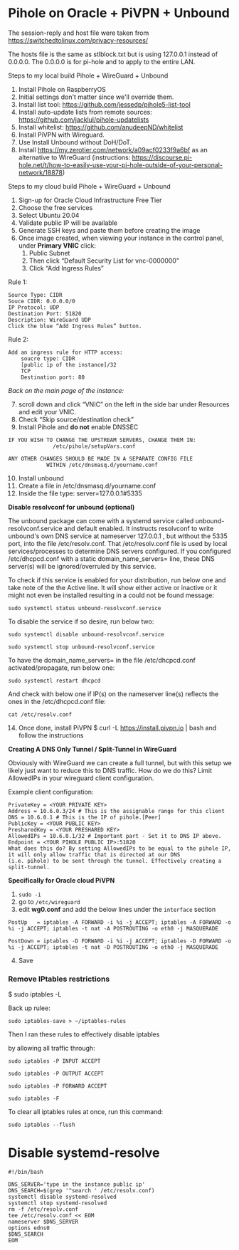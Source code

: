 # Pihole on Oracle + PiVPN + Unbound

The session-reply and host file were taken from https://switchedtolinux.com/privacy-resources/

The hosts file is the same as stlblock.txt but is using 127.0.0.1 instead of 0.0.0.0. The 0.0.0.0 is for pi-hole and to apply to the entire LAN.

Steps to my local build Pihole + WireGuard + Unbound
1. Install Pihole on RaspberryOS
5. Initial settings don't matter since we'll override them.
6. Install list tool: https://github.com/jessedp/pihole5-list-tool
7. Install auto-update lists from remote sources: https://github.com/jacklul/pihole-updatelists
8. Install whitelist: https://github.com/anudeepND/whitelist
9. Install PiVPN with Wireguard.
10. Use Install Unbound without DoH/DoT. 
11. Install https://my.zerotier.com/network/a09acf0233f9a6bf as an alternative to WireGuard (instructions: https://discourse.pi-hole.net/t/how-to-easily-use-your-pi-hole-outside-of-your-personal-network/18878)


Steps to my cloud build Pihole + WireGuard + Unbound

1. Sign-up for Oracle Cloud Infrastructure Free Tier
2. Choose the free services
3. Select Ubuntu 20.04
4. Validate public IP will be available
5. Generate SSH keys and paste them before creating the image
6. Once image created, when viewing your instance in the control panel, under **Primary VNIC** click:
    1. Public Subnet
    2. Then click “Default Security List for vnc-0000000”
    3. Click “Add Ingress Rules”


Rule 1:

    Source Type: CIDR
    Souce CIDR: 0.0.0.0/0
    IP Protocol: UDP
    Destination Port: 51820
    Description: WireGuard UDP
    Click the blue “Add Ingress Rules” button.

Rule 2:
    

```
Add an ingress rule for HTTP access:
    soucre type: CIDR
    [public ip of the instance]/32
    TCP
    Destination port: 80
```

*Back on the main page of the instance:*

7. scroll down and click “VNIC” on the left in the side bar under Resources and edit your VNIC.
8. Check “Skip source/destination check”
9. Install Pihole and **do not** enable DNSSEC



```
IF YOU WISH TO CHANGE THE UPSTREAM SERVERS, CHANGE THEM IN:          
              /etc/pihole/setupVars.conf                             
                                                                     
ANY OTHER CHANGES SHOULD BE MADE IN A SEPARATE CONFIG FILE           
            WITHIN /etc/dnsmasq.d/yourname.conf
```


10. Install unbound
11. Create a file in /etc/dnsmasq.d/yourname.conf
12. Inside the file type: server=127.0.0.1#5335


**Disable resolvconf for unbound (optional)**

The unbound package can come with a systemd service called unbound-resolvconf.service and default enabled. It instructs resolvconf to write unbound's own DNS service at nameserver 127.0.0.1 , but without the 5335 port, into the file /etc/resolv.conf. That /etc/resolv.conf file is used by local services/processes to determine DNS servers configured. If you configured /etc/dhcpcd.conf with a static domain_name_servers= line, these DNS server(s) will be ignored/overruled by this service.

To check if this service is enabled for your distribution, run below one and take note of the the Active line. It will show either active or inactive or it might not even be installed resulting in a could not be found message:

`sudo systemctl status unbound-resolvconf.service`

To disable the service if so desire, run below two:

`sudo systemctl disable unbound-resolvconf.service`

`sudo systemctl stop unbound-resolvconf.service`

To have the domain_name_servers= in the file /etc/dhcpcd.conf activated/propagate, run below one:

`sudo systemctl restart dhcpcd`

And check with below one if IP(s) on the nameserver line(s) reflects the ones in the /etc/dhcpcd.conf file:

`cat /etc/resolv.conf`


14. Once done, install PiVPN $ curl -L https://install.pivpn.io | bash and follow the instructions

**Creating A DNS Only Tunnel / Split-Tunnel in WireGuard**

Obviously with WireGuard we can create a full tunnel, but with this setup we likely just want to reduce this to DNS traffic.
How do we do this? Limit AllowedIPs in your wireguard client configuration.

Example client configuration:

```[Interface]
PrivateKey = <YOUR PRIVATE KEY>  
Address = 10.6.0.3/24 # This is the assignable range for this client
DNS = 10.6.0.1 # This is the IP of pihole.[Peer]    
PublicKey = <YOUR PUBLIC KEY>    
PresharedKey = <YOUR PRESHARED KEY>    
AllowedIPs = 10.6.0.1/32 # Important part - Set it to DNS IP above.    
Endpoint = <YOUR PIHOLE PUBLIC IP>:51820 
What does this do? By setting AllowedIPs to be equal to the pihole IP, it will only allow traffic that is directed at our DNS 
(i.e. pihole) to be sent through the tunnel. Effectively creating a split-tunnel.
```

**Specifically for Oracle cloud PiVPN**
1. `sudo -i`
2. go to `/etc/wireguard`
3. edit **wg0.conf** and add the below lines under the `interface` section
```
PostUp   = iptables -A FORWARD -i %i -j ACCEPT; iptables -A FORWARD -o %i -j ACCEPT; iptables -t nat -A POSTROUTING -o eth0 -j MASQUERADE

PostDown = iptables -D FORWARD -i %i -j ACCEPT; iptables -D FORWARD -o %i -j ACCEPT; iptables -t nat -D POSTROUTING -o eth0 -j MASQUERADE
```


4. Save

### Remove IPtables restrictions

$ sudo iptables -L 

Back up rulee:

`sudo iptables-save > ~/iptables-rules`

Then I ran these rules to effectively disable iptables

by allowing all traffic through:

`sudo iptables -P INPUT ACCEPT`

`sudo iptables -P OUTPUT ACCEPT`

`sudo iptables -P FORWARD ACCEPT`

`sudo iptables -F` 

To clear all iptables rules at once, run this command:

`sudo iptables --flush` 




# Disable systemd-resolve
```
#!/bin/bash

DNS_SERVER='type in the instance public ip'
DNS_SEARCH=$(grep '^search ' /etc/resolv.conf)
systemctl disable systemd-resolved
systemctl stop systemd-resolved
rm -f /etc/resolv.conf
tee /etc/resolv.conf << EOM
nameserver $DNS_SERVER
options edns0
$DNS_SEARCH
EOM
```
